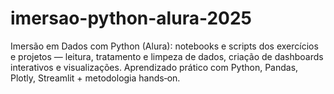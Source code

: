 # imersao-python-alura-2025
Imersão em Dados com Python (Alura): notebooks e scripts dos exercícios e projetos — leitura, tratamento e limpeza de dados, criação de dashboards interativos e visualizações. Aprendizado prático com Python, Pandas, Plotly, Streamlit + metodologia hands‑on.
